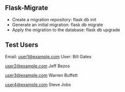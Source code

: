 

## Flask-Migrate
* Create a migration repository: flask db init
* Generate an initial migration: flask db migrate
* Apply the migration to the database: flask db upgrade



## Test Users
Email: user1@example.com
User: Bill Gates


user2@example.com
Jeff Bezos

user3@example.com
Warren Buffett


user4@example.com
Steve Jobs